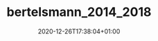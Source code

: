 ---
title: "bertelsmann_2014_2018"
date: 2020-12-26T17:38:04+01:00
draft: false

position: Dualer Student
company: Bertelsmann SE & Co. KGaA
start_date: 2014-08-01
end_date: 2018-01-31
description: >
  Das duale Studium bei Bertelsmann verhalf mir zu tiefen Einblicken in die Praxis schon während ich meinen Bachelorgrad erwarb. Während meiner Zeit bei Bertelsmann war ich innerhalb des Geschäftsbereichs für IT Dienstleistungen namens Arvato eingesetzt. Meine Aufgaben erstreckten sich von der Qualitätssicherung über die Anforderungsspezifkation über Use Cases bis hin zu Tätigkeiten eines Projekt Management Offices.
---